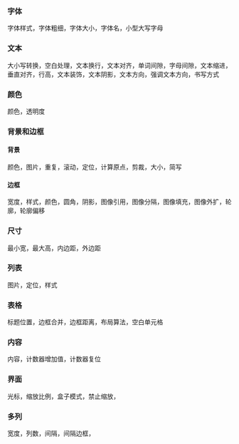### 字体

字体样式，字体粗细，字体大小，字体名，小型大写字母

### 文本

大小写转换，空白处理，文本换行，文本对齐，单词间隙，字母间隙，文本缩进，垂直对齐，行高，文本装饰，文本阴影，文本方向，强调文本方向，书写方式

### 颜色

颜色，透明度

### 背景和边框

#### 背景

颜色，图片，重复，滚动，定位，计算原点，剪裁，大小，简写

#### 边框

宽度，样式，颜色，圆角，阴影，图像引用，图像分隔，图像填充，图像外扩，轮廓，轮廓偏移

### 尺寸

最小宽，最大高，内边距，外边距

### 列表

图片，定位，样式

### 表格

标题位置，边框合并，边框距离，布局算法，空白单元格

### 内容

内容，计数器增加值，计数器复位

### 界面

光标，缩放比例，盒子模式，禁止缩放，

### 多列

宽度，列数，间隔，间隔边框，

